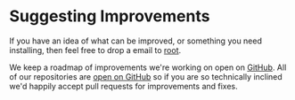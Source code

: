 # Suggesting Improvements

If you have an idea of what can be improved, or something you need installing, then feel free to drop a email to [root](mailto:root@dimension.sh).

We keep a roadmap of improvements we're working on open on [GitHub](https://github.com/orgs/dimension-sh/projects/1). All of our repositories are [open on GitHub](https://github.com/dimension-sh) so if you are so technically inclined we'd happily accept pull requests for improvements and fixes. 